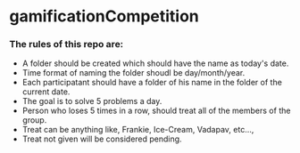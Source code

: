 # gamificationCompetition

### The rules of this repo are:

- A folder should be created which should have the name as today's date.
- Time format of naming the folder shoudl be day/month/year.
- Each participatant should have a folder of his name in the folder of the current date.
- The goal is to solve 5 problems a day.
- Person who loses 5 times in a row, should treat all of the members of the group.
- Treat can be anything like,  Frankie, Ice-Cream, Vadapav, etc...,
- Treat not given will be considered pending.
